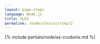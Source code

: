 ```yaml
---
layout: page-steps
language: Node.js
title: SLES
permalink: /node/sles/az/step/2
---
```


{% include partials/node/az-crudunix.md %}
